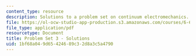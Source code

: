 ```yaml
---
content_type: resource
description: Solutions to a problem set on continuum electromechanics.
file: https://ol-ocw-studio-app-production.s3.amazonaws.com/courses/6-642-continuum-electromechanics-fall-2008/1bf68a049d65424689c32d8a3c5a4790_pset3_soln.pdf
file_type: application/pdf
resourcetype: Document
title: Problem Set 3 - Solutions
uid: 1bf68a04-9d65-4246-89c3-2d8a3c5a4790
---
```

